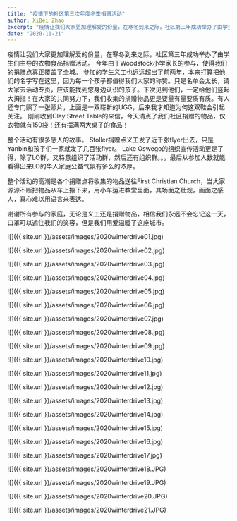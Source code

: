 ```yaml
---
title: "疫情下的社区第三次年度冬季捐赠活动"
author: XiBei Zhao
excerpt: "疫情让我们大家更加理解爱的份量，在寒冬到来之际，社区第三年成功举办了由学生们主导的衣物食品捐赠活动。 今年由于Woodstock小学家长的参与，使得我们的捐赠点真正覆盖了全城。 参加的学生义工也远远超出了前两年，本来打算把他们的名字写在这里，因为每一个孩子都值得我们大家的称赞。只是名单会太长，请大家去活动专页，应该能找到您身边认识的孩子。下次见到他们，一定给他们竖起大拇指！刚刚收到Clay Street Table的来信，今天清点了我们社区捐赠的物品，仅衣物就有150袋！还有摆满两大桌子的食品！"
date: "2020-11-21"
---
```


疫情让我们大家更加理解爱的份量，在寒冬到来之际，社区第三年成功举办了由学生们主导的衣物食品捐赠活动。 今年由于Woodstock小学家长的参与，使得我们的捐赠点真正覆盖了全城。 参加的学生义工也远远超出了前两年，本来打算把他们的名字写在这里，因为每一个孩子都值得我们大家的称赞。只是名单会太长，请大家去活动专页，应该能找到您身边认识的孩子。下次见到他们，一定给他们竖起大拇指！在大家的共同努力下，我们收集的捐赠物品更是要量有量要质有质。有人还专门照了一张照片，上面是一双崭新的UGG，后来我才知道为何这双鞋会引起关注。 刚刚收到Clay Street Table的来信，今天清点了我们社区捐赠的物品，仅衣物就有150袋！还有摆满两大桌子的食品！

整个活动有很多感人的故事。 Stoller捐赠点义工发了近千张flyer出去，只是Yanbin和孩子们一家就发了几百张flyer。 Lake Oswego的组织宣传活动更是了得，除了LO群，又特意组织了活动群，然后还有组织群。。。最后从参加人数就能看得出来LO的华人家庭公益气氛有多么的浓厚。

整个活动的高潮是各个捐赠点将收集的物品送往First Christian Church，当大家源源不断把物品从车上搬下来，用小车运进教堂里面，其场面之壮观，画面之感人，真心难以用语言来表达。

谢谢所有参与的家庭，无论是义工还是捐赠物品，相信我们永远不会忘记这一天，口罩可以遮住我们的笑容，但是我们用爱温暖了这座城市。

![]({{ site.url }}/assets/images/2020winterdrive01.jpg)

![]({{ site.url }}/assets/images/2020winterdrive02.jpg)

![]({{ site.url }}/assets/images/2020winterdrive03.jpg)

![]({{ site.url }}/assets/images/2020winterdrive04.jpg)

![]({{ site.url }}/assets/images/2020winterdrive05.jpg)

![]({{ site.url }}/assets/images/2020winterdrive06.jpg)

![]({{ site.url }}/assets/images/2020winterdrive07.jpg)

![]({{ site.url }}/assets/images/2020winterdrive08.jpg)

![]({{ site.url }}/assets/images/2020winterdrive09.jpg)

![]({{ site.url }}/assets/images/2020winterdrive10.jpg)

![]({{ site.url }}/assets/images/2020winterdrive11.jpg)

![]({{ site.url }}/assets/images/2020winterdrive12.jpg)

![]({{ site.url }}/assets/images/2020winterdrive13.jpg)

![]({{ site.url }}/assets/images/2020winterdrive14.jpg)

![]({{ site.url }}/assets/images/2020winterdrive15.jpg)

![]({{ site.url }}/assets/images/2020winterdrive16.jpg)

![]({{ site.url }}/assets/images/2020winterdrive17.jpg)

![]({{ site.url }}/assets/images/2020winterdrive18.JPG)

![]({{ site.url }}/assets/images/2020winterdrive19.JPG)

![]({{ site.url }}/assets/images/2020winterdrive20.JPG)

![]({{ site.url }}/assets/images/2020winterdrive21.JPG)
